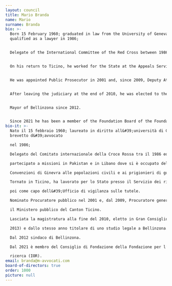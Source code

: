 ```yaml
---
layout: council
title: Mario Branda
name: Mario
surname: Branda
bio: >-
  Born 15 February 1960; graduated in law from the University of Geneva and
  qualified as a lawyer in 1986;


  Delegate of the International Committee of the Red Cross between 1986 and 1988, he took part in missions in Pakistan and Lebanon where he worked on the application of the Geneva Conventions to civilians and prisoners of war. 


  On his return to Ticino, he worked for the State at the Appeals Service of the Consiglio di Stato, then as Head of the Office of oversight of the guardianships.


  He was appointed Public Prosecutor in 2001 and, since 2009, Deputy Attorney General  of  Canton of Ticino. 


  After leaving the judiciary at the end of 2010, he was elected to the Gran Consiglio in April 2011 (until 2013) and in the same year he founded his own Law Firm in Bellinzona.


  Mayor of Bellinzona since 2012.


  Since 2021 he has been a member of the Foundation Board of the Foundation for the Institute of Oncology Research (IOR).
bio-it: >-
  Nato il 15 febbraio 1960; laureato in diritto all&#39;università di Ginevra e
  brevetto d&#39;avvocato

  nel 1986;

  Delegato del Comitato internazionale della Croce Rossa tra il 1986 ed il 1988, ha

  partecipato a missioni in Pakistan e in Libano dove si è occupato dell&#39;applicazione delle

  Convenzioni di Ginevra alle popolazioni civili e ai prigionieri di guerra.

  Tornato in Ticino, ha lavorato per lo Stato presso il Servizio dei ricorsi del Consiglio di Stato

  poi come capo dell&#39;Ufficio di vigilanza sulle tutele.

  Nominato Procuratore pubblico nel 2001 e, dal 2009, Procuratore generale aggiunto presso

  il Ministero pubblico del Canton Ticino.

  Lasciata la magistratura alla fine del 2010, eletto in Gran Consiglio nell’aprile 2011 (fino al

  2013) e dallo stesso anno titolare di uno studio legale a Bellinzona.

  Dal 2012 sindaco di Bellinzona.

  Dal 2021 è membro del Consiglio di Fondazione della Fondazione per l’Istituto oncologico di

  ricerca (IOR).
email: branda@m-avvocati.com
board-of-directors: true
order: 1000
picture: null
---
```

